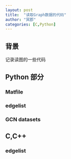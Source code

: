 ```yaml
---
layout: post
title:  "读取Graph数据的代码"
author: "冥郡"
categories: [C,Python]
---
```


## 背景

记录读图的一些代码

## Python 部分

### Matfile


### edgelist


### GCN datasets


## C,C++

### edgelist